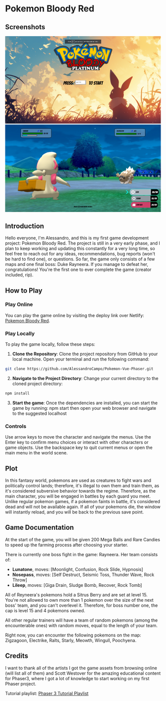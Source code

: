
# Pokemon Bloody Red

## Screenshots

![Screenshot 1](public/screenshots/screenshot1.png)
![Screenshot 2](public/screenshots/screenshot2.png)

## Introduction

Hello everyone, I'm Alessandro, and this is my first game development project: Pokemon Bloody Red. The project is still in a very early phase, and I plan to keep working and updating this constantly for a very long time, so feel free to reach out for any ideas, recommendations, bug reports (won't be hard to find one), or questions. So far, the game only consists of a few maps and one final boss: Duke Rayneera. If you manage to defeat her, congratulations! You're the first one to ever complete the game (creator included, rip).

## How to Play

### Play Online

You can play the game online by visiting the deploy link over Netlify: [Pokemon Bloody Red](https://pokemon-bloody-red.netlify.app/).

### Play Locally

To play the game locally, follow these steps:

1. **Clone the Repository**: Clone the project repository from GitHub to your local machine. Open your terminal and run the following command:

  ```bash
git clone https://github.com/AlessandroCampo/Pokemon-Vue-Phaser.git
```


2. **Navigate to the Project Directory**: Change your current directory to the cloned project directory:

```bash
npm install
```

3. **Start the game**: Once the dependencies are installed, you can start the game by running:
npm start
then open your web browser and navigate to the suggested localhost

### Controls
Use arrow keys to move the character and navigate the menus.
Use the Enter key to confirm menu choices or interact with other characters or game objects.
Use the backspace key to quit current menus or open the main menu in the world scene.



## Plot

In this fantasy world, pokemons are used as creatures to fight wars and politically control lands; therefore, it's illegal to own them and train them, as it's considered subversive behavior towards the regime. Therefore, as the main character, you will be engaged in battles by each guard you meet. Unlike regular pokemon games, if a pokemon faints in battle, it's considered dead and will not be available again. If all of your pokemons die, the window will instantly reload, and you will be back to the previous save point.

## Game Documentation

At the start of the game, you will be given 200 Mega Balls and Rare Candies to speed up the farming process after choosing your starter.

There is currently one boss fight in the game: Rayneera. Her team consists of:

- **Lunatone**, moves: [Moonlight, Confusion, Rock Slide, Hypnosis]
- **Nosepass**, moves: [Self Destruct, Seismic Toss, Thunder Wave, Rock Throw]
- **Lileep**, moves: [Giga Drain, Sludge Bomb, Recover, Rock Tomb]

All of Reyneera's pokemons hold a Sitrus Berry and are set at level 15. You're not allowed to own more than 1 pokemon over the size of the next boss' team, and you can't overlevel it. Therefore, for boss number one, the cap is level 15 and 4 pokemons owned.

All other regular trainers will have a team of random pokemons (among the encounterable ones) with random moves, equal to the length of your team.

Right now, you can encounter the following pokemons on the map: Zigzagoon, Electrike, Ralts, Starly, Meowth, Wingull, Poochyena.

## Credits

I want to thank all of the artists I got the game assets from browsing online (will list all of them) and Scott Westover for the amazing educational content for Phaser3, where I got a lot of knowledge to start working on my first Phaser project.

Tutorial playlist: [Phaser 3 Tutorial Playlist](https://www.youtube.com/playlist?list=PLmcXe0-sfoSgq-pyXrFx0GZjHbvoVUW8t)

